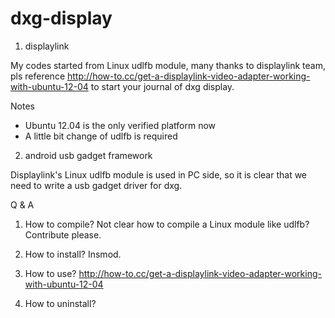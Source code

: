 # dxg-display

1. displaylink

My codes started from Linux udlfb module, many thanks to displaylink team, pls reference http://how-to.cc/get-a-displaylink-video-adapter-working-with-ubuntu-12-04 to start your journal of dxg display.

Notes
- Ubuntu 12.04 is the only verified platform now
- A little bit change of udlfb is required

2. android usb gadget framework

Displaylink's Linux udlfb module is used in PC side, so it is clear that we need to write a usb gadget driver for dxg.

Q & A

1. How to compile?
Not clear how to compile a Linux module like udlfb? Contribute please.

2. How to install?
Insmod.

3. How to use?
http://how-to.cc/get-a-displaylink-video-adapter-working-with-ubuntu-12-04

4. How to uninstall?
